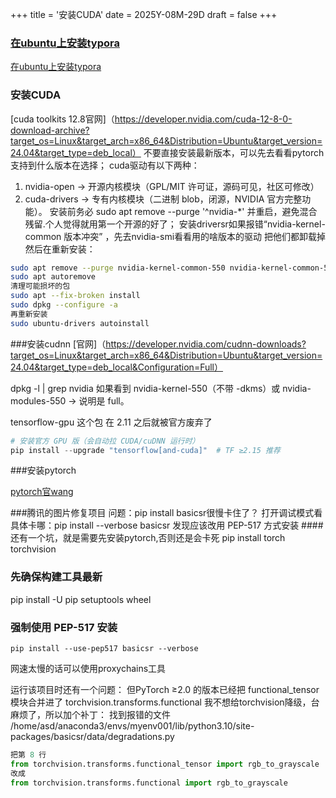 +++
title = '安装CUDA'
date = 2025Y-08M-29D
draft = false
+++

### [在ubuntu上安装typora](https://typora.io/#linux)
[在ubuntu上安装typora](https://typora.io/#linux)
### 安装CUDA
[cuda toolkits 12.8官网]（https://developer.nvidia.com/cuda-12-8-0-download-archive?target_os=Linux&target_arch=x86_64&Distribution=Ubuntu&target_version=24.04&target_type=deb_local）
不要直接安装最新版本，可以先去看看pytorch支持到什么版本在选择；
cuda驱动有以下两种：
1. nvidia-open → 开源内核模块（GPL/MIT 许可证，源码可见，社区可修改）
2. cuda-drivers → 专有内核模块（二进制 blob，闭源，NVIDIA 官方完整功能）。
安装前务必 sudo apt remove --purge '^nvidia-*' 并重启，避免混合残留.个人觉得就用第一个开源的好了；
安装driversr如果报错“nvidia-kernel-common 版本冲突” ，先去nvidia-smi看看用的啥版本的驱动
把他们都卸载掉然后在重新安装：
```bash
sudo apt remove --purge nvidia-kernel-common-550 nvidia-kernel-common-580
sudo apt autoremove
清理可能损坏的包
sudo apt --fix-broken install
sudo dpkg --configure -a
再重新安装
sudo ubuntu-drivers autoinstall
```
###安装cudnn
[官网]（https://developer.nvidia.com/cudnn-downloads?target_os=Linux&target_arch=x86_64&Distribution=Ubuntu&target_version=24.04&target_type=deb_local&Configuration=Full）


dpkg -l | grep nvidia
如果看到 nvidia-kernel-550（不带 -dkms）或 nvidia-modules-550 → 说明是 full。

tensorflow-gpu 这个包 在 2.11 之后就被官方废弃了
```python
# 安装官方 GPU 版（会自动拉 CUDA/cuDNN 运行时）
pip install --upgrade "tensorflow[and-cuda]"  # TF ≥2.15 推荐
```
###安装pytorch

[pytorch官wang](https://pytorch.org/)

###腾讯的图片修复项目
问题：pip install basicsr很慢卡住了？
打开调试模式看具体卡哪：pip install --verbose basicsr
发现应该改用 PEP-517 方式安装
####还有一个坑，就是需要先安装pytorch,否则还是会卡死
pip install torch torchvision

### 先确保构建工具最新
pip install -U pip setuptools wheel

### 强制使用 PEP-517 安装
```
pip install --use-pep517 basicsr --verbose
```
网速太慢的话可以使用proxychains工具

运行该项目时还有一个问题：
但PyTorch ≥2.0 的版本已经把 functional_tensor 模块合并进了 torchvision.transforms.functional
我不想给torchvision降级，台麻烦了，所以加个补丁：
找到报错的文件
/home/asd/anaconda3/envs/myenv001/lib/python3.10/site-packages/basicsr/data/degradations.py
```python
把第 8 行
from torchvision.transforms.functional_tensor import rgb_to_grayscale
改成
from torchvision.transforms.functional import rgb_to_grayscale
```


